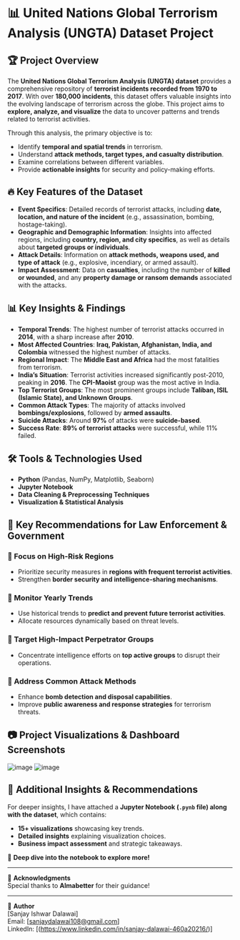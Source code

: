 # 📊 United Nations Global Terrorism Analysis (UNGTA) Dataset Project

## 🏆 Project Overview
The **United Nations Global Terrorism Analysis (UNGTA) dataset** provides a comprehensive repository of **terrorist incidents recorded from 1970 to 2017**. With over **180,000 incidents**, this dataset offers valuable insights into the evolving landscape of terrorism across the globe. This project aims to **explore, analyze, and visualize** the data to uncover patterns and trends related to terrorist activities.

Through this analysis, the primary objective is to:
- Identify **temporal and spatial trends** in terrorism.
- Understand **attack methods, target types, and casualty distribution**.
- Examine correlations between different variables.
- Provide **actionable insights** for security and policy-making efforts.

## 🔥 Key Features of the Dataset
- **Event Specifics**: Detailed records of terrorist attacks, including **date, location, and nature of the incident** (e.g., assassination, bombing, hostage-taking).
- **Geographic and Demographic Information**: Insights into affected regions, including **country, region, and city specifics**, as well as details about **targeted groups or individuals**.
- **Attack Details**: Information on **attack methods, weapons used, and type of attack** (e.g., explosive, incendiary, or armed assault).
- **Impact Assessment**: Data on **casualties**, including the number of **killed or wounded**, and any **property damage or ransom demands** associated with the attacks.

## 📊 Key Insights & Findings
- **Temporal Trends**: The highest number of terrorist attacks occurred in **2014**, with a sharp increase after **2010**.
- **Most Affected Countries**: **Iraq, Pakistan, Afghanistan, India, and Colombia** witnessed the highest number of attacks.
- **Regional Impact**: The **Middle East and Africa** had the most fatalities from terrorism.
- **India’s Situation**: Terrorist activities increased significantly post-2010, peaking in **2016**. The **CPI-Maoist** group was the most active in India.
- **Top Terrorist Groups**: The most prominent groups include **Taliban, ISIL (Islamic State), and Unknown Groups**.
- **Common Attack Types**: The majority of attacks involved **bombings/explosions**, followed by **armed assaults**.
- **Suicide Attacks**: Around **97%** of attacks were **suicide-based**.
- **Success Rate**: **89% of terrorist attacks** were successful, while 11% failed.

## 🛠️ Tools & Technologies Used
- **Python** (Pandas, NumPy, Matplotlib, Seaborn)
- **Jupyter Notebook**
- **Data Cleaning & Preprocessing Techniques**
- **Visualization & Statistical Analysis**

## 📢 Key Recommendations for Law Enforcement & Government
### 🔹 Focus on High-Risk Regions
- Prioritize security measures in **regions with frequent terrorist activities**.
- Strengthen **border security and intelligence-sharing mechanisms**.

### 🔹 Monitor Yearly Trends
- Use historical trends to **predict and prevent future terrorist activities**.
- Allocate resources dynamically based on threat levels.

### 🔹 Target High-Impact Perpetrator Groups
- Concentrate intelligence efforts on **top active groups** to disrupt their operations.

### 🔹 Address Common Attack Methods
- Enhance **bomb detection and disposal capabilities**.
- Improve **public awareness and response strategies** for terrorism threats.

## 📷 Project Visualizations & Dashboard Screenshots
![image](https://github.com/user-attachments/assets/4066f7b2-eb65-49bf-8fc1-d590def2e40b)
![image](https://github.com/user-attachments/assets/dc90b0ac-2124-4745-984a-286787037fa7)


## 📁 Additional Insights & Recommendations
For deeper insights, I have attached a **Jupyter Notebook (`.pynb` file) along with the dataset**, which contains:
- **15+ visualizations** showcasing key trends.
- **Detailed insights** explaining visualization choices.
- **Business impact assessment** and strategic takeaways.

🚀 **Deep dive into the notebook to explore more!**

---

📢 **Acknowledgments**  
Special thanks to **Almabetter** for their guidance!

---

📝 **Author**  
[Sanjay Ishwar Dalawai]  
Email: [sanjaydalawai108@gmail.com]  
LinkedIn: [(https://www.linkedin.com/in/sanjay-dalawai-460a20216/)]  

